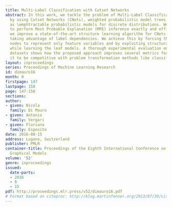 ```yaml
---
title: Multi-Label Classification with Cutset Networks
abstract: In this work, we tackle the problem of Multi-Label Classification (MLC)
  by using Cutset Networks (CNets), weighted probabilistic model trees, recently proposed
  as \emphtractable probabilistic models for discrete distributions. We employ CNets
  to perform Most Probable Explanation (MPE) inference exactly and efficiently and
  we improve a state-of-the-art structure learning algorithm for CNets by explicitly
  taking advantage of label dependencies. We achieve this by forcing the tree inner
  nodes to represent only feature variables and by exploiting structural heuristics
  while learning the leaf models. A thorough experimental evaluation on ten real-world
  datasets shows how the proposed approach improves several metrics for MLC, proving
  it to be competitive with problem transformation methods like classifier chains.
layout: inproceedings
series: Proceedings of Machine Learning Research
id: dimauro16
month: 0
firstpage: 147
lastpage: 158
page: 147-158
sections: 
author:
- given: Nicola
  family: Di Mauro
- given: Antonio
  family: Vergari
- given: Floriana
  family: Esposito
date: 2016-08-15
address: Lugano, Switzerland
publisher: PMLR
container-title: Proceedings of the Eighth International Conference on Probabilistic
  Graphical Models
volume: '52'
genre: inproceedings
issued:
  date-parts:
  - 2016
  - 8
  - 15
pdf: http://proceedings.mlr.press/v52/dimauro16.pdf
# Format based on citeproc: http://blog.martinfenner.org/2013/07/30/citeproc-yaml-for-bibliographies/
---
```

